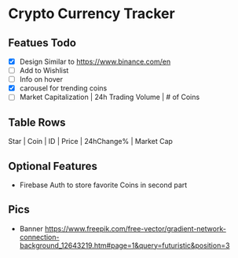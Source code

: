 # Crypto Currency Tracker

## Featues Todo

- [x] Design Similar to https://www.binance.com/en
- [ ] Add to Wishlist
- [ ] Info on hover
- [x] carousel for trending coins
- [ ] Market Capitalization | 24h Trading Volume | # of Coins

## Table Rows

Star | Coin | ID | Price | 24hChange% | Market Cap

## Optional Features

- Firebase Auth to store favorite Coins in second part

## Pics

- Banner
  https://www.freepik.com/free-vector/gradient-network-connection-background_12643219.htm#page=1&query=futuristic&position=3

